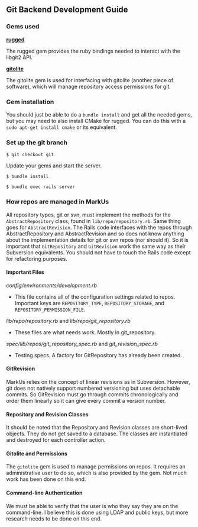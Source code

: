 ## Git Backend Development Guide

### Gems used

[**rugged**](https://github.com/libgit2/rugged)

The rugged gem provides the ruby bindings needed to interact with the libgit2 API.

[**gitolite**](http://rubygems.org/gems/git)

The gitolite gem is used for interfacing with gitolite (another piece of software), which will manage repository access permissions for git.

### Gem installation 

You should just be able to do a `bundle install` and get all the needed gems, but you may need to also install CMake for rugged. You can do this with a `sudo apt-get install cmake` or its equivalent.

### Set up the git branch

`$ git checkout git`

Update your gems and start the server.

`$ bundle install`

`$ bundle exec rails server`

### How repos are managed in MarkUs

All repository types, git or svn, must implement the methods for the `AbstractRepository` class, found in `lib/repo/repository.rb`. Same thing goes for `AbstractRevision`. The Rails code interfaces with the repos through AbstractRepository and AbstractRevision and so does not know anything about the implementation details for git or svn repos (nor should it). So it is important that `GitRepository` and `GitRevision` work the same way as their Subversion equivalents. You should not have to touch the Rails code except for refactoring purposes.

#### Important Files

*config/environments/development.rb*
- This file contains all of the configuration settings related to repos. Important keys are 
`REPOSITORY_TYPE`, `REPOSITORY_STORAGE`, and `REPOSITORY_PERMISSION_FILE`.

*lib/repo/repository.rb* and *lib/repo/git_repository.rb*
- These files are what needs work. Mostly in git_repository.

*spec/lib/repos/git_repository_spec.rb* and *git_revision_spec.rb*
- Testing specs. A factory for GitRepository has already been created.


#### GitRevision

MarkUs relies on the concept of linear revisions as in Subversion. However, git does not natively support numbered versioning but uses detachable commits. So GitRevision must go through commits chronologically and order them linearly so it can give every commit a version number.

#### Repository and Revision Classes

It should be noted that the Repository and Revision classes are short-lived objects. They do not get saved to a database. The classes are instantiated and destroyed for each controller action.

#### Gitolite and Permissions

The `gitolite` gem is used to manage permissions on repos. It requires an administrative user to do so, which is also provided by the gem. Not much work has been done on this end.

#### Command-line Authentication

We must be able to verify that the user is who they say they are on the command-line. I believe this is done using LDAP and public keys, but more research needs to be done on this end.